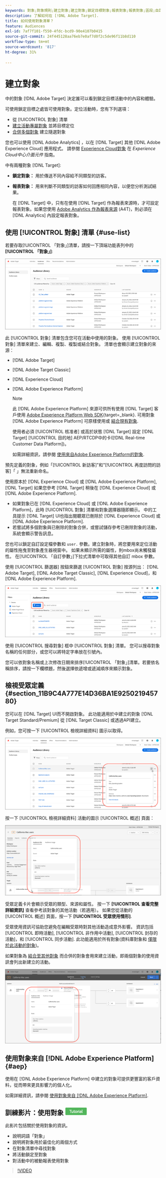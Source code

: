 ```yaml
---
keywords: 對象;對象規則;建立對象;建立對象;鎖定目標對象;報表對象;報表對象;區段;自訂設定檔參數;對象定義;對象清單
description: 了解如何在 [!DNL Adobe Target].
title: 如何使用對象清單？
feature: Audiences
exl-id: 7af7f101-f550-4fdc-bcd9-90e4107b0415
source-git-commit: 24f445128aa76eb7e0af7d0f2c5de96f11b8d110
workflow-type: tm+mt
source-wordcount: '817'
ht-degree: 31%

---
```


# 建立對象

中的對象 [!DNL Adobe Target] 決定誰可以看到鎖定目標活動中的內容和體驗。

可使用鎖定目標之處皆可使用對象。定位活動時，您有下列選項：

* 從 [!UICONTROL 對象] 清單
* [建立活動專屬對象](/help/main/c-target/creating-activity-only-audience.md) 並將目標定位
* [合併多個對象](/help/main/c-target/combining-multiple-audiences.md#concept_A7386F1EA4394BD2AB72399C225981E5) 建立隨選對象

您也可以使用 [!DNL Adobe Analytics] ，以在 [!DNL Target] 其他 [!DNL Adobe Experience Cloud] 應用程式。 請參閱 [Experience Cloud對象](https://experienceleague.adobe.com/docs/core-services/interface/audiences/audience-library.html??lang=zh-Hant) 在 *Experience Cloud中心介面元件* 指南。

中有兩種對象 [!DNL Target]:

* **鎖定對象：** 用於傳送不同內容給不同類型的訪客。
* **報表對象：** 用來判斷不同類型的訪客如何回應相同內容，以便您分析測試結果。

   在 [!DNL Target] 中，只有在使用 [!DNL Target] 作為報表來源時，才可設定報表對象。如果您使用 [ Adobe Analytics 作為報表來源](/help/main/c-integrating-target-with-mac/a4t/a4t.md) (A4T)，則必須在 [!DNL Analytics] 內設定報表對象。

## 使用 [!UICONTROL 對象] 清單 {#use-list}

若要存取[!UICONTROL 「對象」]清單，請按一下頂端功能表列中的&#x200B;**[!UICONTROL 「對象」]**:

![受眾清單](assets/audiences_list.png)

此 [!UICONTROL 對象] 清單包含您可在活動中使用的對象。 使用 [!UICONTROL 對象] 清單來建立、編輯、複製、複製或結合對象。 清單也會顯示建立對象的來源：

* [!DNL Adobe Target]
* [!DNL Adobe Target Classic]
* [!DNL Experience Cloud]
* [!DNL Adobe Experience Platform]

   >[!NOTE]
   >
   >此 [!DNL Adobe Experience Platform] 來源可供所有使用 [!DNL Target] 客戶使用 [Adobe Experience Platform Web SDK](https://developer.adobe.com/target/implement/client-side/aep-web-sdk/){target=_blank}. 可用對象 [!DNL Adobe Experience Platform] 可原樣使用或 [結合現有對象](/help/main/c-target/combining-multiple-audiences.md).
   >
   >使用者必須 [!UICONTROL 核准者] 或高於狀態 [!DNL Target] 設定 [!DNL Target] [!UICONTROL 目的地] AEP/RTCDP中的卡([!DNL Real-time Customer Data Platform])。
   >
   >如需詳細資訊，請參閱 [使用來自Adobe Experience Platform的對象](#aep).

預先定義的對象，例如「[!UICONTROL 新訪客]&quot;和&quot;[!UICONTROL 再度訪問的訪客]「 」無法重新命名。

使用原本於 [!DNL Experience Cloud] 或 [!DNL Adobe Experience Platform], [!DNL Target] 如果您參考 [!DNL Target] 稍後在 [!DNL Experience Cloud] 或 [!DNL Adobe Experience Platform].

* 如果對象已在 [!DNL Experience Cloud] 或 [!DNL Adobe Experience Platform]，此時 [!UICONTROL 對象] 清單和對象選擇器隨即顯示。 中的工具提示 [!DNL Target] UI也指出閱聽眾已刪除於 [!DNL Experience Cloud] 或 [!DNL Adobe Experience Platform].
* 若嘗試將多個對象與已刪除的對象合併，或嘗試儲存參考已刪除對象的活動，系統會顯示警告訊息。

您也可以鎖定自訂設定檔參數和 `user.` 參數。建立對象時，將您要用來定位活動的屬性拖曳至對象產生器視窗中。 如果未顯示所需的屬性，則mbox尚未觸發屬性。 在[!UICONTROL 「自訂參數」]下拉式清單中可取得其他自訂 mbox 參數。

使用 [!UICONTROL 篩選器] 按鈕來篩選 [!UICONTROL 對象] 按源列出： [!DNL Adobe Target], [!DNL Adobe Target Classic], [!DNL Experience Cloud]，和 [!DNL Adobe Experience Platform].

![篩選器選項 [!UICONTROL 對象] 清單](assets/filters.png)

使用 [!UICONTROL 搜尋對象] 框中 [!UICONTROL 對象] 清單。 您可以搜尋對象名稱的任何部分，或您可以將特定字串放在引號內。

您可以依對象名稱或上次修改日期來排序[!UICONTROL 「對象」]清單。若要依名稱排序，請按一下欄標題，然後選擇依遞增或遞減順序來顯示對象。

## 檢視受眾定義 {#section_11B9C4A777E14D36BA1E925021945780}

您可以在 [!DNL Target] UI而不開啟對象。 此功能適用於中建立的對象 [!DNL Target Standard/Premium] 從 [!DNL Target Classic] 或透過API建立。

例如，您可按一下 [!UICONTROL 檢視詳細資料] 圖示以取得。

![活動 > 受眾定義](assets/audience_definition_list.png)

按一下 [!UICONTROL 檢視詳細資料] 活動的圖示 [!UICONTROL 概述] 頁面：

![活動 > 受眾定義](assets/view-details-activity-overview.png)

受眾定義卡片會顯示受眾的類型、來源和屬性。 按一下 **[!UICONTROL 查看完整詳細資訊]** 查看參考該對象的其他活動（若適用）。 如果您從活動的 [!UICONTROL 概述] 頁面，按一下 **[!UICONTROL 受眾使用情形]**.

受眾使用資訊可協助您避免在編輯受眾時對其他活動造成意外影響。 資訊包括 [!UICONTROL 即時活動], [!UICONTROL 非作用中活動], [!UICONTROL 封存的活動]，和 [!UICONTROL 同步活動]. 此功能適用於所有對象(資料庫對象和 [僅限於此活動的對象](/help/main/c-target/creating-activity-only-audience.md#concept_A6BADCF530ED4AE1852E677FEBE68483))。

如果對象為 [結合至其他對象](/help/main/c-target/combining-multiple-audiences.md) 而合併的對象會用來建立活動，即兩個對象的使用資訊會列出新建立的活動。

![audience_definition_list_usage影像](assets/audience_definition_list_usage.png)

<!--The following audience definition card is for an audience imported from the Adobe Experience Cloud. In this instance, the audience was imported from Adobe Audience Manager (AAM).

![Usage tab on Audience Definition card](assets/audience_definition_mc.png)

The following details are available for these imported audience types:

| Audience Type | Details |
|--- |--- |
|Mobile audience|Marketing Name, Vendor, and Model.<br>The `matches | does not match` operator displays instead of `equals | does not equal`<br>![Imported Mobile Audience](/help/main/c-target/c-audiences/assets/imported_mobile_audience.png).|
|Visitor-behavior audience|**user.categoryAffinity:** `categoryAffinity` with `FAVORITE` parameter.<br>![Imported Category Affinity](/help/main/c-target/c-audiences/assets/imported_category_affinity.png)<br>**Monitoring:** Monitoring service equals true.<br>**No Monitoring Service:** Monitoring service equals false.<br>![Imported Monitoring](/help/main/c-target/c-audiences/assets/imported_monitoring.png)|
|Audiences using the NOT operator|**Single Rule:** Target displays the audience in the format `[All Visitor AND [NOT [rule]`. Single NOT rule displays with AND with `AllVisitor` audience.<br>![Imported Not Audience](/help/main/c-target/c-audiences/assets/imported_not_audience.png)|

Keep the following points in mind as you work with imported audiences:

* Expression target audiences are no longer supported in Target Standard/Premium. 
* Target Standard/Premium does not support some deprecated audiences or has improved operators for ease of use. Because of this, the definition of an imported audience, although working as per definition, does not mean that same is now available for creation in the Standard/Premium interface. For example, Social Audiences are visible with their rules but Target Standard/Premium does not allow social audiences to be created.-->

## 使用對象來自 [!DNL Adobe Experience Platform] {#aep}

使用在 [!DNL Adobe Experience Platform] 中建立的對象可提供更豐富的客戶資料，從而帶來更具影響力的個人化。

如需詳細資訊，請參閱 [使用對象來自 [!DNL Adobe Experience Platform]](/help/main/c-integrating-target-with-mac/integrating-with-rtcdp.md#aep).

## 訓練影片：使用對象 ![教學課程徽章](/help/main/assets/tutorial.png)

此影片包括關於使用對象的資訊。

* 說明詞語「對象」
* 說明將對象用於最佳化的兩個方式
* 在對象清單中尋找對象
* 將活動鎖定至對象
* 對活動中的被動報表使用對象

>[!VIDEO](https://video.tv.adobe.com/v/17398)
